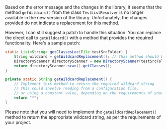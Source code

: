 Based on the error message and the changes in the library, it seems that the method `getWildcard()` from the class `TestListResolver` is no longer available in the new version of the library. Unfortunately, the changes provided do not indicate a replacement for this method.

However, I can still suggest a patch to handle this situation. You can replace the direct call to `getWildcard()` with a method that provides the required functionality. Here's a sample patch:

```java
static List<String> getClassesLoc(File testSrcFolder) {
    String wildcard = getWildcardReplacement(); // This method should be implemented to provide the required functionality
    DirectoryScanner directoryScanner = new DirectoryScanner(testSrcFolder, wildcard);
    return directoryScanner.scan().getClasses();
}

private static String getWildcardReplacement() {
    // Implement this method to return the required wildcard string
    // This could involve reading from a configuration file, 
    // or using a constant value, depending on the requirements of your project
    return "*";
}
```

Please note that you will need to implement the `getWildcardReplacement()` method to return the appropriate wildcard string, as per the requirements of your project.